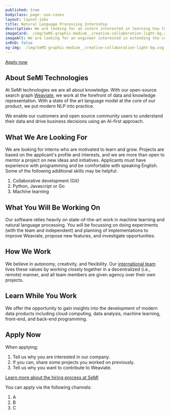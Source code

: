 ```yaml
---
published: true
bodyclass: page--use-cases
layout: layout-jobs
title: Natural Language Processing Internship
description: We are looking for an intern interested in learning how to build real-world natural language tools.
imageCard:  /img/SeMI-graphic-medium__creative-collaboration-light-bg.svg
imageAlt: We are looking for an engineer interested in extending the core of Weaviate.
inRnD: false
og-img:  /img/SeMI-graphic-medium__creative-collaboration-light-bg.svg
---
```


<a class="card__button button" title="Apply now" href="#apply-now">Apply now</a>

## About SeMI Technologies

At SeMI technologies we are all about knowledge. With our open-source search graph [Weaviate](/products/weaviate/), we work at the forefront of data and knowledge representation. With a state of the art language model at the core of our product, we put modern NLP into practice.

We enable our customers and open source community users to understand their data and drive business decisions using an AI-first approach.

## What We Are Looking For

We are looking for interns who are motivated to learn and grow. Projects are based on the applicant's profile and interests, and we are more than open to mentor a project on new ideas and initiatives.
Applicants must have experience with programming and be comfortable with speaking English. Some of the following additional skills may be helpful:

1. Collaborative development (Git)
2. Python, Javascript or Go
3. Machine learning

## What You Will Be Working On

Our software relies heavily on state-of-the-art work in machine learning and natural language processing. You will be focussing on doing experiments (with the team and independent) and planning of implementations to improve Weaviate, propose new features, and investigate opportunities.

## How We Work

We believe in autonomy, creativity, and flexibility. Our [international team](/about/) lives these values by working closely together in a decentralized (i.e., remote) manner, and all team members are given agency over their own projects.

## Learn While You Work

We offer the opportunity to gain insights into the development of modern data products including cloud computing, data analysis, machine learning, front-end, and back-end programming.

## Apply Now

When applying;

1. Tell us why you are interested in our company.
2. If you can, share some projects you worked on previously.
3. Tell us why you want to contribute to Weaviate.

[Learn more about the hiring process at SeMI](/playbook/hr-how-we-hire.html)

You can apply via the following channels:

1. A
2. B
3. C